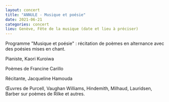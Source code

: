 ```yaml
---
layout: concert
title: "ANNULE - Musique et poésie"
date: 2021-06-21
categories: concert
lieu: Genève, Fête de la musique (date et lieu à préciser)
---
```


Programme "Musique et poésie" : récitation de poèmes en alternance avec des poésies mises en chant.

Pianiste, Kaori Kuroiwa

Poèmes de Francine Carillo

Récitante, Jacqueline Hamouda

Œuvres de Purcell, Vaughan Williams, Hindemith, Milhaud, Lauridsen, Barber sur poèmes de Rilke et autres.



